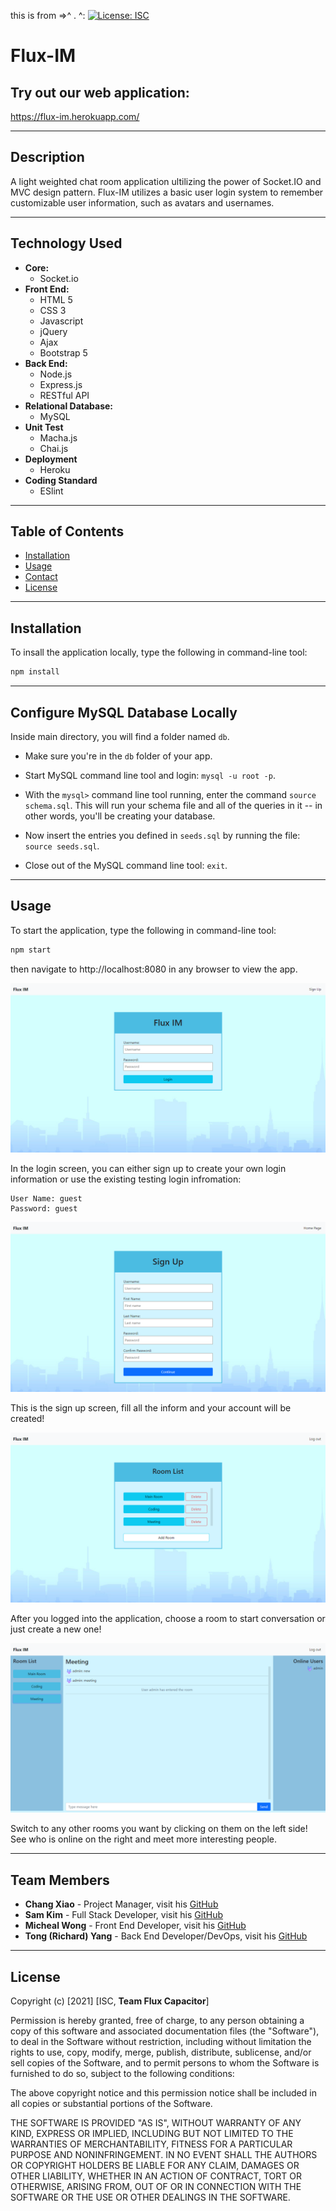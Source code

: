 this is from =>^ . ^:
[![License: ISC](https://img.shields.io/badge/License-ISC-blue.svg)](https://opensource.org/licenses/ISC)

# Flux-IM

## Try out our web application:
https://flux-im.herokuapp.com/

---

## Description
A light weighted chat room application ultilizing the power of Socket.IO and MVC design pattern. Flux-IM utilizes a basic user login system to remember customizable user information, such as avatars and usernames.

---

## Technology Used
* __Core:__
    * Socket.io
* __Front End:__
    * HTML 5
    * CSS 3
    * Javascript
    * jQuery
    * Ajax
    * Bootstrap 5
* __Back End:__
    * Node.js
    * Express.js
    * RESTful API
* __Relational Database:__
    * MySQL
* __Unit Test__
    * Macha.js
    * Chai.js
* __Deployment__
    * Heroku
* __Coding Standard__
    * ESlint

---

## Table of Contents
* [Installation](#installation)
* [Usage](#usage)
* [Contact](#contact)
* [License](#license)
---


## Installation
To insall the application locally, type the following in command-line tool:
```bash
npm install
```

---

## Configure MySQL Database Locally

Inside main directory, you will find a folder named `db`.

   * Make sure you're in the `db` folder of your app.

   * Start MySQL command line tool and login: `mysql -u root -p`.

   * With the `mysql>` command line tool running, enter the command `source schema.sql`. This will run your schema file and all of the queries in it -- in other words, you'll be creating your database.

   * Now insert the entries you defined in `seeds.sql` by running the file: `source seeds.sql`.

   * Close out of the MySQL command line tool: `exit`.

---

## Usage
To start the application, type the following in command-line tool:
```bash
npm start
```
then navigate to http://localhost:8080 in any browser to view the app.

<img src="./screenshots/login.png" alt="homepage"  />

In the login screen, you can either sign up to create your own login information or use the existing testing login infromation:
```
User Name: guest
Password: guest
```

<img src="./screenshots/signup.png" alt="sign up"  />

This is the sign up screen, fill all the inform and your account will be created!

<img src="./screenshots/roomlist.png" alt="room list"  />

After you logged into the application, choose a room to start conversation or just create a new one!

<img src="./screenshots/chatroom.png" alt="chatroom"  />

Switch to any other rooms you want by clicking on them on the left side! See who is online on the right and meet more interesting people.

---

## Team Members
* __Chang Xiao__ - Project Manager, visit his [GitHub](https://github.com/sinsinkun)
* __Sam Kim__ - Full Stack Developer, visit his [GitHub](https://github.com/TalkingSkunk)
* __Micheal Wong__ - Front End Developer, visit his [GitHub](https://github.com/Mwong228)
* __Tong (Richard) Yang__ - Back End Developer/DevOps, visit his [GitHub](https://github.com/Dragontalker)

---

## License
Copyright (c) [2021] [ISC, __Team Flux Capacitor__]

Permission is hereby granted, free of charge, to any person obtaining a copy of this software and associated documentation files (the "Software"), to deal in the Software without restriction, including without limitation the rights to use, copy, modify, merge, publish, distribute, sublicense, and/or sell copies of the Software, and to permit persons to whom the Software is furnished to do so, subject to the following conditions:

The above copyright notice and this permission notice shall be included in all copies or substantial portions of the Software.

THE SOFTWARE IS PROVIDED "AS IS", WITHOUT WARRANTY OF ANY KIND, EXPRESS OR IMPLIED, INCLUDING BUT NOT LIMITED TO THE WARRANTIES OF MERCHANTABILITY, FITNESS FOR A PARTICULAR PURPOSE AND NONINFRINGEMENT. IN NO EVENT SHALL THE AUTHORS OR COPYRIGHT HOLDERS BE LIABLE FOR ANY CLAIM, DAMAGES OR OTHER LIABILITY, WHETHER IN AN ACTION OF CONTRACT, TORT OR OTHERWISE, ARISING FROM, OUT OF OR IN CONNECTION WITH THE SOFTWARE OR THE USE OR OTHER DEALINGS IN THE SOFTWARE.

